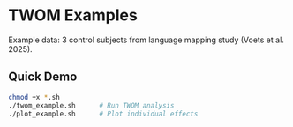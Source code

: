 # TWOM Examples

Example data: 3 control subjects from language mapping study (Voets et al. 2025).

## Quick Demo
```bash
chmod +x *.sh
./twom_example.sh      # Run TWOM analysis
./plot_example.sh      # Plot individual effects

